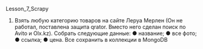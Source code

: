 Lesson_7_Scrapy

1) Взять любую категорию товаров на сайте Леруа Мерлен (Он не работал, поставлена защита qrator.
Вместо него сделан поиск по Avito и Olx.kz). Собрать следующие данные:
● название;
● все фото;
● ссылка;
● цена.
Все сохранить в коллекции в MongoDB
